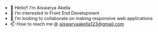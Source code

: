 - 👋 Hello!! I’m Aiswarya Akella
- 👀 I’m interested in Front End Development
- 💞️ I’m looking to collaborate on making responsive web applications
- 📫 How to reach me @ aiswaryaakella123@gmail.com

<!---
AiswaryaAkella/AiswaryaAkella is a ✨ special ✨ repository because its `README.md` (this file) appears on your GitHub profile.
You can click the Preview link to take a look at your changes.
--->
